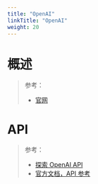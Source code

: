 ```yaml
---
title: "OpenAI"
linkTitle: "OpenAI"
weight: 20
---
```


# 概述
> 参考：
> - [官网](https://openai.com/)


# API
> 参考：
> - [探索 OpenAI API](https://platform.openai.com/overview)
> - [官方文档，API 参考](https://platform.openai.com/docs/api-reference/introduction)


